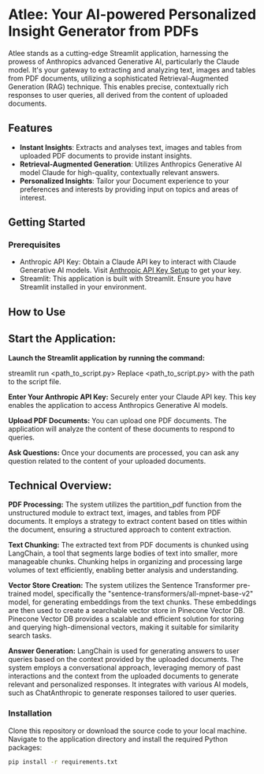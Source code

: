 # Atlee: Your AI-powered Personalized Insight Generator from PDFs

Atlee stands as a cutting-edge Streamlit application, harnessing the prowess of Anthropics advanced Generative AI, particularly the Claude model. It's your gateway to extracting and analyzing text, images and tables from PDF documents, utilizing a sophisticated Retrieval-Augmented Generation (RAG) technique. This enables precise, contextually rich responses to user queries, all derived from the content of uploaded documents.

## Features

- **Instant Insights**: Extracts and analyses text, images and tables from uploaded PDF documents to provide instant insights.
- **Retrieval-Augmented Generation**: Utilizes Anthropics Generative AI model Claude for high-quality, contextually relevant answers.
- **Personalized Insights**: Tailor your Document experience to your preferences and interests by providing input on topics and areas of interest.

## Getting Started

### Prerequisites

- Anthropic API Key: Obtain a Claude API key to interact with Claude Generative AI models. Visit [Anthropic API Key Setup]([https://docs.anthropic.com/claude/docs/getting-access-to-claude]) to get your key.
- Streamlit: This application is built with Streamlit. Ensure you have Streamlit installed in your environment.

## How to Use

## Start the Application: 

**Launch the Streamlit application by running the command:**

streamlit run <path_to_script.py>
Replace <path_to_script.py> with the path to the script file.

**Enter Your Anthropic API Key:** Securely enter your Claude API key. This key enables the application to access Anthropics Generative AI models.

**Upload PDF Documents:** You can upload one PDF documents. The application will analyze the content of these documents to respond to queries.

**Ask Questions:** Once your documents are processed, you can ask any question related to the content of your uploaded documents.

## Technical Overview:

**PDF Processing:**
The system utilizes the partition_pdf function from the unstructured module to extract text, images, and tables from PDF documents.
It employs a strategy to extract content based on titles within the document, ensuring a structured approach to content extraction.

**Text Chunking:**
The extracted text from PDF documents is chunked using LangChain, a tool that segments large bodies of text into smaller, more manageable chunks.
Chunking helps in organizing and processing large volumes of text efficiently, enabling better analysis and understanding.

**Vector Store Creation:**
The system utilizes the Sentence Transformer pre-trained model, specifically the "sentence-transformers/all-mpnet-base-v2" model, for generating embeddings from the text chunks. These embeddings are then used to create a searchable vector store in Pinecone Vector DB.
Pinecone Vector DB provides a scalable and efficient solution for storing and querying high-dimensional vectors, making it suitable for similarity search tasks.

**Answer Generation:**
LangChain is used for generating answers to user queries based on the context provided by the uploaded documents.
The system employs a conversational approach, leveraging memory of past interactions and the context from the uploaded documents to generate relevant and personalized responses. It integrates with various AI models, such as ChatAnthropic to generate responses tailored to user queries.


### Installation

Clone this repository or download the source code to your local machine. Navigate to the application directory and install the required Python packages:
```bash
pip install -r requirements.txt

